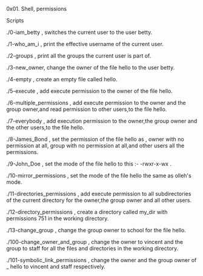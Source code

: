 0x01. Shell, permissions

Scripts

./0-iam_betty , switches the current user to the user betty.

./1-who_am_i , print the effective username of the current user.

./2-groups , print all the groups the current user is part of.

./3-new_owner, change the owner of the file hello to the user betty.

./4-empty , create an empty file called hello.

./5-execute , add execute permission to the owner of the file hello.

./6-multiple_permissions , add execute permission to the owner and the group owner,and read permission to other users,to the file hello.

./7-everybody , add execution permission to the owner,the group owner and the other users,to the file hello.

./8-James_Bond , set the permission of the file hello as , owner with no permission at all, group with no permission at all,and other users all the permissions.

./9-John_Doe , set the mode of the file hello to this :- -rwxr-x-wx .

./10-mirror_permissions , set the mode of the file hello the same as olleh's mode.

./11-directories_permissions , add execute permission to all subdirectories of the current directory for the owner,the group owner and all other users.

./12-directory_permissions , create a directory called my_dir with permissions 751 in the working directory.

./13-change_group , change the group owner to school for the file hello.

./100-change_owner_and_group , change the owner to vincent and the group to staff for all the files and directories in the working directory.

./101-symbolic_link_permissions , change the owner and the group owner of _ hello to vincent and staff respectively. 
